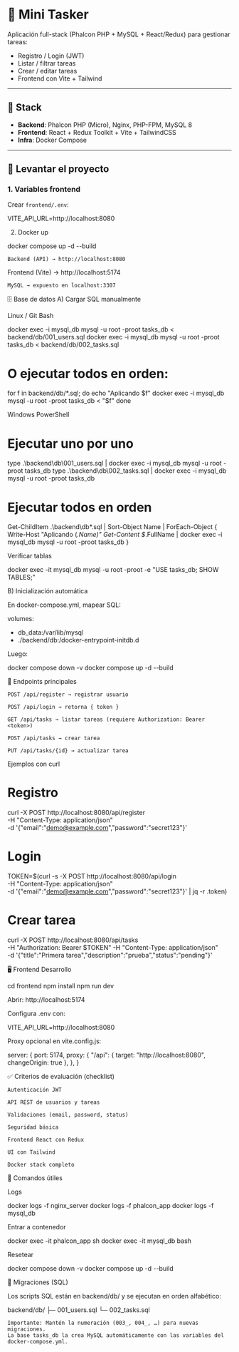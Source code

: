 # 📘 Mini Tasker

Aplicación full-stack (Phalcon PHP + MySQL + React/Redux) para gestionar tareas:

- Registro / Login (JWT)
- Listar / filtrar tareas
- Crear / editar tareas
- Frontend con Vite + Tailwind

---

## 🚀 Stack

- **Backend**: Phalcon PHP (Micro), Nginx, PHP-FPM, MySQL 8
- **Frontend**: React + Redux Toolkit + Vite + TailwindCSS
- **Infra**: Docker Compose

---

## 🐳 Levantar el proyecto

### 1. Variables frontend
Crear `frontend/.env`:


VITE_API_URL=http://localhost:8080

2. Docker up

docker compose up -d --build

    Backend (API) → http://localhost:8080

Frontend (Vite) → http://localhost:5174

    MySQL → expuesto en localhost:3307

🗄️ Base de datos
A) Cargar SQL manualmente

Linux / Git Bash

docker exec -i mysql_db mysql -u root -proot tasks_db < backend/db/001_users.sql
docker exec -i mysql_db mysql -u root -proot tasks_db < backend/db/002_tasks.sql

# O ejecutar todos en orden:
for f in backend/db/*.sql; do
  echo "Aplicando $f"
  docker exec -i mysql_db mysql -u root -proot tasks_db < "$f"
done

Windows PowerShell

# Ejecutar uno por uno
type .\backend\db\001_users.sql | docker exec -i mysql_db mysql -u root -proot tasks_db
type .\backend\db\002_tasks.sql | docker exec -i mysql_db mysql -u root -proot tasks_db

# Ejecutar todos en orden
Get-ChildItem .\backend\db\*.sql | Sort-Object Name | ForEach-Object {
  Write-Host "Aplicando $($_.Name)"
  Get-Content $_.FullName | docker exec -i mysql_db mysql -u root -proot tasks_db
}

Verificar tablas

docker exec -it mysql_db mysql -u root -proot -e "USE tasks_db; SHOW TABLES;"

B) Inicialización automática

En docker-compose.yml, mapear SQL:

volumes:
  - db_data:/var/lib/mysql
  - ./backend/db:/docker-entrypoint-initdb.d

Luego:

docker compose down -v
docker compose up -d --build

🔐 Endpoints principales

    POST /api/register → registrar usuario

    POST /api/login → retorna { token }

    GET /api/tasks → listar tareas (requiere Authorization: Bearer <token>)

    POST /api/tasks → crear tarea

    PUT /api/tasks/{id} → actualizar tarea

Ejemplos con curl

# Registro
curl -X POST http://localhost:8080/api/register \
  -H "Content-Type: application/json" \
  -d '{"email":"demo@example.com","password":"secret123"}'

# Login
TOKEN=$(curl -s -X POST http://localhost:8080/api/login \
  -H "Content-Type: application/json" \
  -d '{"email":"demo@example.com","password":"secret123"}' | jq -r .token)

# Crear tarea
curl -X POST http://localhost:8080/api/tasks \
  -H "Authorization: Bearer $TOKEN" -H "Content-Type: application/json" \
  -d '{"title":"Primera tarea","description":"prueba","status":"pending"}'

🖥️ Frontend
Desarrollo

cd frontend
npm install
npm run dev

Abrir: http://localhost:5174

Configura .env con:

VITE_API_URL=http://localhost:8080

Proxy opcional en vite.config.js:

server: {
  port: 5174,
  proxy: {
    "/api": { target: "http://localhost:8080", changeOrigin: true },
  },
}

✅ Criterios de evaluación (checklist)

    Autenticación JWT

    API REST de usuarios y tareas

    Validaciones (email, password, status)

    Seguridad básica

    Frontend React con Redux

    UI con Tailwind

    Docker stack completo

🧰 Comandos útiles

Logs

docker logs -f nginx_server
docker logs -f phalcon_app
docker logs -f mysql_db

Entrar a contenedor

docker exec -it phalcon_app sh
docker exec -it mysql_db bash

Resetear

docker compose down -v
docker compose up -d --build

🧱 Migraciones (SQL)

Los scripts SQL están en backend/db/ y se ejecutan en orden alfabético:

backend/db/
├─ 001_users.sql
└─ 002_tasks.sql

    Importante: Mantén la numeración (003_, 004_, …) para nuevas migraciones.
    La base tasks_db la crea MySQL automáticamente con las variables del docker-compose.yml.
